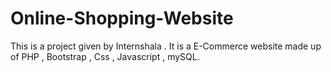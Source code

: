 # Online-Shopping-Website
This is a project given by Internshala . It is a E-Commerce website made up of PHP , Bootstrap , Css , Javascript , mySQL.
